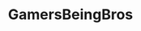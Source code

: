 ---
title: GamersBeingBros
crosslinks:
- Overwatch
- livven
- gaming
- titanfall
- Paladins
- GamersBeingJerks
- science
- overwatchcirclejerk
- PUBATTLEGROUNDS
- AyyMD
- Warthunder
- HeroesandGenerals
- cemu
- fakehistoryporn
- GamerPals
- niceguys
- tf2
- gatekeeping
- PrequelMemes
---